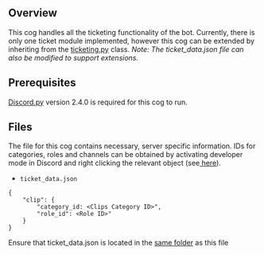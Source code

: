 ## Overview
This cog handles all the ticketing functionality of the bot.
Currently, there is only one ticket module implemented, however this cog can be extended by inheriting from the [ticketing.py](ticketing.py) class.
*Note: The ticket_data.json file can also be modified to support extensions.*

## Prerequisites
[Discord.py](https://discordpy.readthedocs.io/en/stable/) version 2.4.0 is required for this cog to run.

## Files
The file for this cog contains necessary, server specific information.
IDs for categories, roles and channels can be obtained by activating developer mode in Discord and right clicking the relevant object (see[ here](https://support-dev.discord.com/hc/en-us/articles/360028717192-Where-can-I-find-my-Application-Team-Server-ID)).
- `ticket_data.json`
```
{
    "clip": {
        "category_id: <Clips Category ID>",
        "role_id": <Role ID>"
    }
}
```
Ensure that ticket_data.json is located in the [same folder](./) as this file